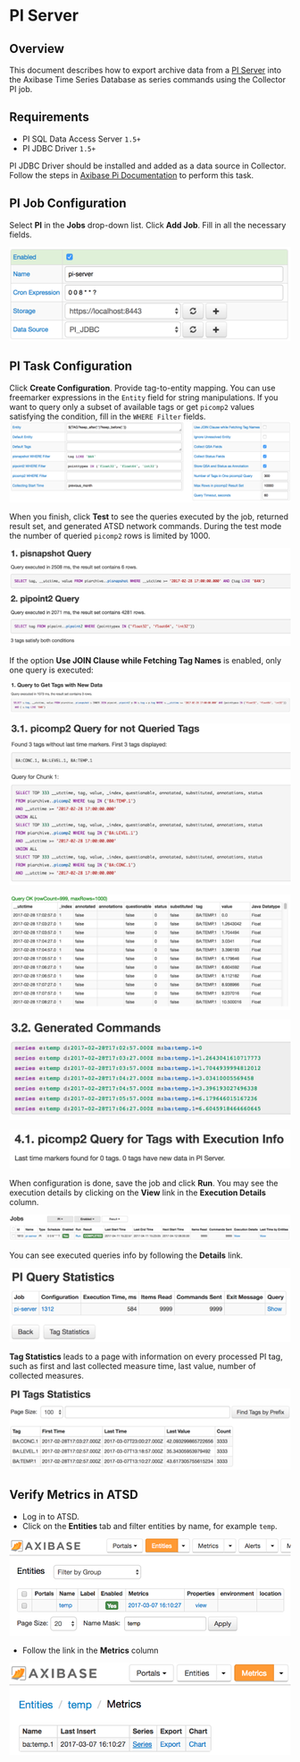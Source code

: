 # PI Server

## Overview

This document describes how to export archive data from a [PI Server](http://www.osisoft.com/pi-system/pi-capabilities/pi-server/) into the Axibase Time Series Database as series commands using the Collector PI job.

## Requirements

* PI SQL Data Access Server `1.5+`
* PI JDBC Driver `1.5+`

PI JDBC Driver should be installed and added as a data source in Collector. Follow the steps in [Axibase Pi Documentation](export-metrics.md#provide-axibase-collector-with-pi-jdbc-driver) to perform this task.

## PI Job Configuration

Select **PI** in the **Jobs** drop-down list. Click **Add Job**. Fill in all the necessary fields.

![](./images/pi-job.png)

## PI Task Configuration

Click **Create Configuration**.
Provide tag-to-entity mapping. You can use freemarker expressions in the `Entity` field for string manipulations.
If you want to query only a subset of available tags or get `picomp2` values satisfying the condition, fill in the `WHERE Filter` fields.
![](./images/pi-config.png)

When you finish, click **Test** to see the queries executed by the job, returned result set, and generated ATSD network commands. During the test mode the number of queried `picomp2` rows is limited by 1000.

![](./images/pi-test-1a.png)

If the option **Use JOIN Clause while Fetching Tag Names** is enabled, only one query is executed:

![](./images/pi-test-1b.png)

![](./images/pi-test-2.png)

![](./images/pi-test-3.png)

![](./images/pi-test-4.png)

![](./images/pi-test-5.png)

When configuration is done, save the job and click **Run**.
You may see the execution details by clicking on the **View** link in the **Execution Details** column.

![](./images/pi-jobs-list.png)

You can see executed queries info by following the **Details** link.

![](./images/pi-query-statistics.png)

**Tag Statistics** leads to a page with information on every processed PI tag, such as first and last collected measure time, last value, number of collected measures.

![](./images/pi-tags-statistics.png)

## Verify Metrics in ATSD

* Log in to ATSD.
* Click on the **Entities** tab and filter entities by name, for example `temp`.

![](./images/atsd-entity-temp.png)

* Follow the link in the **Metrics** column

![](./images/atsd-metric-temp.png)